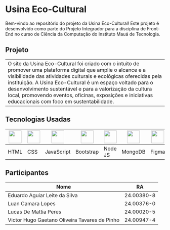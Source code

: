 # Usina Eco-Cultural
Bem-vindo ao repositório do projeto da Usina Eco-Cultural! Este projeto é desenvolvido como parte do Projeto Integrador para a disciplina de Front-End no curso de Ciência da Computação do Instituto Mauá de Tecnologia.



## Projeto

|                                                                                                                                                                                                                                                                                                                                                     |
|-------------------------------------------------------------------------------------------------------------------------------------------------------------------------------------------------------------------------------------------------------------------------------------------------------------------------------------------------------------|
| O site da Usina Eco-Cultural foi criado com o intuito de promover uma plataforma digital que amplie o alcance e a visibilidade das atividades culturais e ecológicas oferecidas pela instituição. A Usina Eco-Cultural é um espaço voltado para o desenvolvimento sustentável e para a valorização da cultura local, promovendo eventos, oficinas, exposições e iniciativas educacionais com foco em sustentabilidade. |





## Tecnologias Usadas
| <img src="https://cdn.jsdelivr.net/gh/devicons/devicon@latest/icons/html5/html5-original.svg" width="40"/> | <img src="https://cdn.jsdelivr.net/gh/devicons/devicon@latest/icons/css3/css3-original.svg" width="40"/> | <img src="https://cdn.jsdelivr.net/gh/devicons/devicon@latest/icons/javascript/javascript-original.svg" width="40"/> | <img src="https://cdn.jsdelivr.net/gh/devicons/devicon@latest/icons/bootstrap/bootstrap-original.svg" width="40"/> | <img src="https://cdn.jsdelivr.net/gh/devicons/devicon@latest/icons/nodejs/nodejs-original.svg" width="40"/> | <img src="https://cdn.jsdelivr.net/gh/devicons/devicon@latest/icons/mongodb/mongodb-original.svg" width="40"/> | <img src="https://cdn.jsdelivr.net/gh/devicons/devicon@latest/icons/figma/figma-original.svg" width="40"/> |
|-----------------------------------------------------------------------------------------------------------|-----------------------------------------------------------------------------------------------------------|---------------------------------------------------------------------------------------------------------------|--------------------------------------------------------------------------------------------------------------|-----------------------------------------------------------------------------------------------------------|-------------------------------------------------------------------------------------------------------------|----------------------------------------------------------------------------------------------------------|
| HTML                                                                                                       | CSS                                                                                                        | JavaScript                                                                                                   | Bootstrap                                                                                                    | Node JS                                                                                                     | MongoDB                                                                                                      | Figma                                                                                                     |

## Participantes
| Nome                                         | RA          |
|----------------------------------------------|-------------|
| Eduardo Aguiar Leite da Silva                | 24.00380-8  |
| Luan Camara Lopes                            | 24.00376-0  |
| Lucas De Mattia Peres                        | 24.00020-5  |
| Victor Hugo Gaetano Oliveira Tavares de Pinho| 24.00947-4  |

